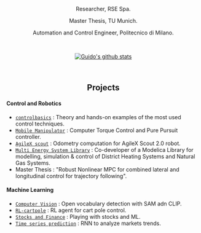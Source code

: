 <p align="center">
Researcher, RSE Spa.
</p>
<p align="center">
Master Thesis, TU Munich.
</p>
<p align="center">
Automation and Control Engineer, Politecnico di Milano.
</p>



&nbsp;
    
<p align="center", marginTop="100px">
<a href="#"><img align="center" src="https://github-readme-stats.vercel.app/api?username=guidosassaroli&include_all_commits=true&bg_color=ffffff&hide_border=true&show_icons=true&count_private=true&icon_color=2986cc&title_color=2986cc&text_color=3d85c6&hide=issues" alt="Guido's github stats" /> </a></p>

&nbsp;


<!-- <h2 align="center"> Current project</h2>

<ul>
  <li></li>
</ul> -->



<h2 align="center"> Projects</h2>

<h4 align="left"> Control and Robotics</h4>

* [`controlbasics`](https://github.com/guidosassaroli/controlbasics) : Theory and hands-on examples of the most used control techniques. 
* [`Mobile Manipulator`](https://github.com/guidosassaroli/mobile_manipulator) : Computer Torque Control and Pure Pursuit controller.
* [`AgileX scout`](https://github.com/FilippoTallon/second_project) : Odometry computation for AgileX Scout 2.0 robot.
* [`Multi Energy System Library`](https://github.com/RSE-TGM/multienergysystem) : Co-developer of a Modelica Library for modelling, simulation & control of District Heating Systems and Natural Gas Systems.
* Master Thesis : "Robust Nonlinear MPC for combined lateral and longitudinal control for trajectory following".

<h4 align="left"> Machine Learning</h4>

* [`Computer Vision`](https://github.com/guidosassaroli/openvocab) : Open vocabulary detection with SAM adn CLIP.
* [`RL-cartpole`](https://github.com/guidosassaroli/RL-cartpole) : RL agent for cart pole control.
* [`Stocks and Finance`](https://github.com/guidosassaroli/finance_ML) : Playing with stocks and ML.
* [`Time series prediction`](https://github.com/guidosassaroli/rnn_trading) : RNN to analyze markets trends.




<!--
**guidosassaroli/guidosassaroli** is a ✨ _special_ ✨ repository because its `README.md` (this file) appears on your GitHub profile.

Here are some ideas to get you started:

- 🔭 I’m currently working on ...
- 🌱 I’m currently learning ...
- 👯 I’m looking to collaborate on ...
- 🤔 I’m looking for help with ...
- 💬 Ask me about ...
- 📫 How to reach me: ...
- 😄 Pronouns: ...
- ⚡ Fun fact: ...
-->
